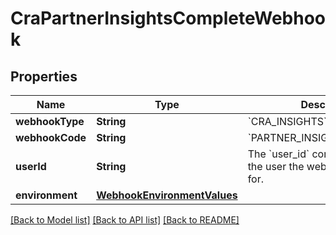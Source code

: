 # CraPartnerInsightsCompleteWebhook

## Properties
Name | Type | Description | Notes
------------ | ------------- | ------------- | -------------
**webhookType** | **String** | &#x60;CRA_INSIGHTS&#x60; | 
**webhookCode** | **String** | &#x60;PARTNER_INSIGHTS_COMPLETE&#x60; | 
**userId** | **String** | The &#x60;user_id&#x60; corresponding to the user the webhook has fired for. | 
**environment** | [**WebhookEnvironmentValues**](WebhookEnvironmentValues.md) |  | 

[[Back to Model list]](../README.md#documentation-for-models) [[Back to API list]](../README.md#documentation-for-api-endpoints) [[Back to README]](../README.md)


